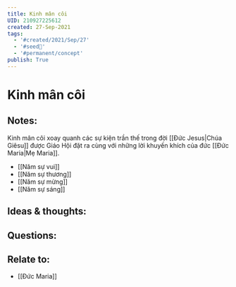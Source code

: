 ```yaml
---
title: Kinh mân côi
UID: 210927225612
created: 27-Sep-2021
tags:
  - '#created/2021/Sep/27'
  - '#seed🥜'
  - '#permanent/concept'
publish: True
---
```

# Kinh mân côi

## Notes:
Kinh mân côi xoay quanh các sự kiện trần thế trong đời [[Đức Jesus|Chúa Giêsu]] được Giáo Hội đặt ra cùng với những lời khuyến khích của đức [[Đức Maria|Mẹ Maria]].
- [[Năm sự vui]]
- [[Năm sự thương]]
- [[Năm sự mừng]]
- [[Năm sự sáng]]

## Ideas & thoughts:

## Questions:

## Relate to:
- [[Đức Maria]]
